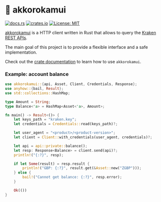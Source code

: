 # :octopus: akkorokamui

[![docs.rs](https://docs.rs/akkorokamui/badge.svg)](https://docs.rs/akkorokamui)
[![crates.io](https://img.shields.io/crates/v/akkorokamui.svg)](https://crates.io/crates/akkorokamui)
[![License: MIT](https://img.shields.io/badge/License-MIT-blue.svg)](LICENSE)

[akkorokamui](https://en.wikipedia.org/wiki/Akkorokamui) is a HTTP client
written in Rust that allows to query the
[Kraken REST APIs](https://www.kraken.com/features/api).

The main goal of this project is to provide a flexible interface and a safe
implementation.

Check out the [crate documentation](https://docs.rs/akkorokamui) to learn how to
use `akkorokamui`.


### Example: account balance

```rust
use akkorokamui::{api, Asset, Client, Credentials, Response};
use anyhow::{bail, Result};
use std::collections::HashMap;

type Amount = String;
type Balance<'a> = HashMap<Asset<'a>, Amount>;

fn main() -> Result<()> {
    let keys_path = "kraken.key";
    let credentials = Credentials::read(keys_path)?;

    let user_agent = "<product>/<product-version>";
    let client = Client::with_credentials(user_agent, credentials)?;

    let api = api::private::balance();
    let resp: Response<Balance> = client.send(api)?;
    println!("{:?}", resp);

    if let Some(result) = resp.result {
        println!("GBP: {:?}", result.get(&Asset::new("ZGBP")));
    } else {
        bail!("Cannot get balance: {:?}", resp.error);
    }

    Ok(())
}
```
